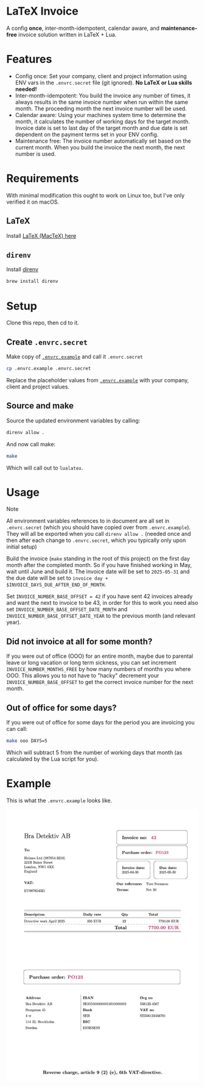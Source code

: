 # LaTeX Invoice
A config **once**, inter-month-idempotent, calendar aware, and **maintenance-free** invoice solution written in LaTeX + Lua.

# Features
* Config once: Set your company, client and project information using ENV vars in the `.envrc.secret` file (git ignored). **No LaTeX or Lua skills needed!**
* Inter-month-idempotent: You build the invoice any number of times, it always results in the same invoice number when run within the same month. The proceeding month the next invoice number will be used.
* Calendar aware: Using your machines system time to determine the month, it calculates the number of working days for the target month. Invoice date is set to last day of the target month and due date is set dependent on the payment terms set in your ENV config.
* Maintenance free: The invoice number automatically set based on the current month. When you build the invoice the next month, the next number is used.

# Requirements
With minimal modification this ought to work on Linux too, but I've only verified it on macOS.

## LaTeX
Install [LaTeX (MacTeX) here](https://tug.org/mactex/)

## `direnv`
Install [direnv](https://direnv.net/)

```bash
brew install direnv
```

# Setup
Clone this repo, then cd to it.

## Create `.envrc.secret`
Make copy of [`.envrc.example`](.`.envrc.example`) and call it `.envrc.secret`

```bash
cp .envrc.example .envrc.secret 
```

Replace the placeholder values from [`.envrc.example`](.`.envrc.example`) with your company, client and project values.

## Source and make
Source the updated environment variables by calling:
```bash
direnv allow .
```

And now call make:
```bash
make
```

Which will call out to `lualatex`.

# Usage
> [!NOTE]
> All environment variables references to in document are all set in `.envrc.secret` (which you should have copied over from `.envrc.example`).
> They will all be exported when you call `direnv allow .` (needed once and then after each change to `.envrc.secret`, which you typically only upon initial setup)

Build the invoice (`make` standing in the root of this project) on the first day month after the completed month. So if you have finished working in May, wait until June and build it. The invoice date will be set to `2025-05-31` and the due date will be set to `invoice day + $INVOICE_DAYS_DUE_AFTER_END_OF_MONTH`.

Set `INVOICE_NUMBER_BASE_OFFSET = 42` if you have sent 42 invoices already and want the next to invoice to be 43, in order for this to work you need also set `INVOICE_NUMBER_BASE_OFFSET_DATE_MONTH` and `INVOICE_NUMBER_BASE_OFFSET_DATE_YEAR` to the previous month (and relevant year).

## Did not invoice at all for some month?
If you were out of office (OOO) for an entire month, maybe due to parental leave or long vacation or long term sickness, you can set increment `INVOICE_NUMBER_MONTHS_FREE` by how many numbers of months you where OOO. This allows you to not have to "hacky" decrement your `INVOICE_NUMBER_BASE_OFFSET` to get the correct invoice number for the next month.

## Out of office for **some** days?
If you were out of office for some days for the period you are invoicing you can call:

```bash
make ooo DAYS=5
```
Which will subtract 5 from the number of working days that month (as calculated by the Lua script for you).

# Example
This is what the `.envrc.example` looks like.

![Example](.github/assets/example_invoice.jpg)